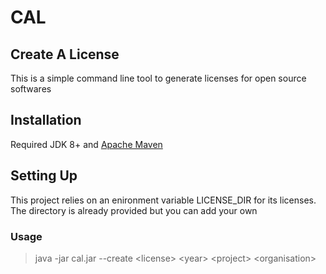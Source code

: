 # CAL

## Create A License

This is a simple command line tool to generate licenses for open source softwares

## Installation

Required JDK 8+ and [Apache Maven](maven.apache.org)

## Setting Up

This project relies on an enironment variable LICENSE_DIR for its licenses. The directory is already provided but you can add your own

### Usage

> java -jar cal.jar --create &lt;license&gt; &lt;year&gt; &lt;project&gt; &lt;organisation&gt;
